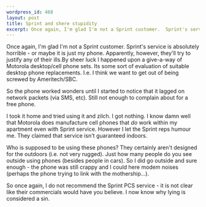 ```yaml
--- 
wordpress_id: 468
layout: post
title: Sprint and shere stupidity
excerpt: Once again, I'm glad I'm not a Sprint customer.  Sprint's service is absolutely horrible - or maybe it is just my phone.  Apparently, however, they'll try to justify any of their ills.
---
```

Once again, I'm glad I'm not a Sprint customer.  Sprint's service is absolutely horrible - or maybe it is just my phone.  Apparently, however, they'll try to justify any of their ills.<!--more-->By sheer luck I happened upon a give-a-way of Motorola desktop/cell phone sets.  Its some sort of evaluation of suitable desktop phone replacements.  I.e. I think we want to get out of being screwed by Ameritech/SBC.

So the phone worked wonders until I started to notice that it lagged on network packets (via SMS, etc).  Still not enough to complain about for a free phone.

I took it home and tried using it and zilch.  I got nothing.  I know damn well that Motorola does manufacture cell phones that *do* work within my apartment even with Sprint service.  However I let the Sprint reps humour me.  They claimed that service isn't guaranteed indoors.

Who is supposed to be using these phones?  They certainly aren't designed for the outdoors (i.e. not very rugged).  Just how many people do you see outside using phones (besides people in cars).  So I did go outside and sure enough - the phone was still crappy and I could here modem noises (perhaps the phone trying to link with the mothership...).

So once again, I do not recommend the Sprint PCS service - it is not clear like their commercials would have you believe.  I now know why lying is considered a sin.
